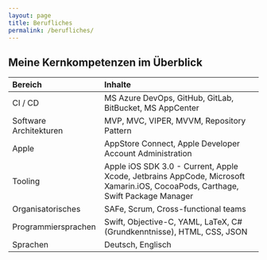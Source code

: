 ```yaml
---
layout: page
title: Berufliches
permalink: /berufliches/
---
```


## Meine Kernkompetenzen im Überblick

|Bereich|Inhalte|
|:--|:--|
|CI / CD|MS Azure DevOps, GitHub, GitLab, BitBucket, MS AppCenter|
|Software Architekturen|MVP, MVC, VIPER, MVVM, Repository Pattern|
|Apple|AppStore Connect, Apple Developer Account Administration|
|Tooling|Apple iOS SDK 3.0 - Current, Apple Xcode, Jetbrains AppCode, Microsoft Xamarin.iOS, CocoaPods, Carthage, Swift Package Manager|
|Organisatorisches|SAFe, Scrum, Cross-functional teams|
|Programmiersprachen|Swift, Objective-C, YAML, LaTeX, C# (Grundkenntnisse), HTML, CSS, JSON|
|Sprachen|Deutsch, Englisch|


